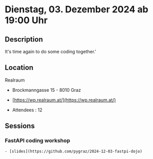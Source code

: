 # Dienstag, 03. Dezember 2024 ab 19:00 Uhr

## Description

It's time again to do some coding together.'

## Location

Realraum

- Brockmanngasse 15 - 8010 Graz
- [https://wp.realraum.at/](https://wp.realraum.at/)

- Attendees : 12

## Sessions

### FastAPI coding workshop

    - [slides](https://github.com/pygraz/2024-12-03-fastpi-dojo)
